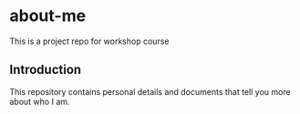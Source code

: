# about-me
This is a project repo for workshop course
## Introduction

This repository contains personal details and documents that tell you more about who I am.
